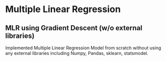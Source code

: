 # Multiple Linear Regression

## MLR using Gradient Descent (w/o external libraries)

Implemented Multiple Linear Regression Model from scratch without using any external libraries including Numpy, Pandas, sklearn, statsmodel. 


